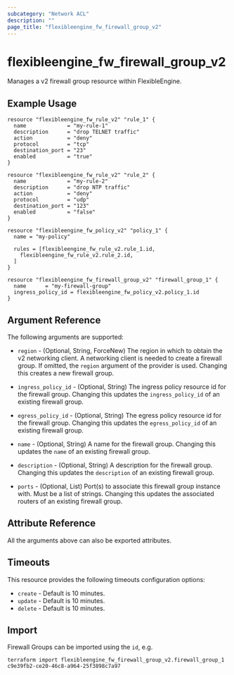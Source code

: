 ```yaml
---
subcategory: "Network ACL"
description: ""
page_title: "flexibleengine_fw_firewall_group_v2"
---
```


# flexibleengine_fw_firewall_group_v2

Manages a v2 firewall group resource within FlexibleEngine.

## Example Usage

```hcl
resource "flexibleengine_fw_rule_v2" "rule_1" {
  name             = "my-rule-1"
  description      = "drop TELNET traffic"
  action           = "deny"
  protocol         = "tcp"
  destination_port = "23"
  enabled          = "true"
}

resource "flexibleengine_fw_rule_v2" "rule_2" {
  name             = "my-rule-2"
  description      = "drop NTP traffic"
  action           = "deny"
  protocol         = "udp"
  destination_port = "123"
  enabled          = "false"
}

resource "flexibleengine_fw_policy_v2" "policy_1" {
  name = "my-policy"

  rules = [flexibleengine_fw_rule_v2.rule_1.id,
    flexibleengine_fw_rule_v2.rule_2.id,
  ]
}

resource "flexibleengine_fw_firewall_group_v2" "firewall_group_1" {
  name      = "my-firewall-group"
  ingress_policy_id = flexibleengine_fw_policy_v2.policy_1.id
}
```

## Argument Reference

The following arguments are supported:

* `region` - (Optional, String, ForceNew) The region in which to obtain the v2 networking client.
  A networking client is needed to create a firewall group. If omitted, the
  `region` argument of the provider is used. Changing this creates a new
  firewall group.

* `ingress_policy_id` - (Optional, String) The ingress policy resource id for the firewall group. Changing
  this updates the `ingress_policy_id` of an existing firewall group.

* `egress_policy_id` - (Optional, String) The egress policy resource id for the firewall group. Changing
  this updates the `egress_policy_id` of an existing firewall group.

* `name` - (Optional, String) A name for the firewall group. Changing this
  updates the `name` of an existing firewall group.

* `description` - (Optional, String) A description for the firewall group. Changing this
  updates the `description` of an existing firewall group.

* `ports` - (Optional, List) Port(s) to associate this firewall group instance
  with. Must be a list of strings. Changing this updates the associated routers
  of an existing firewall group.

## Attribute Reference

All the arguments above can also be exported attributes.

## Timeouts

This resource provides the following timeouts configuration options:

* `create` - Default is 10 minutes.
* `update` - Default is 10 minutes.
* `delete` - Default is 10 minutes.

## Import

Firewall Groups can be imported using the `id`, e.g.

```shell
terraform import flexibleengine_fw_firewall_group_v2.firewall_group_1 c9e39fb2-ce20-46c8-a964-25f3898c7a97
```
